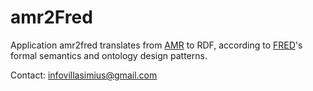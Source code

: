 # amr2Fred

Application amr2fred translates from [AMR]([https://amr.isi.edu/](https://github.com/amrisi/amr-guidelines/blob/master/amr.md)) to RDF, according to [FRED](http://wit.istc.cnr.it/stlab-tools/fred/)'s formal semantics and ontology design patterns.


Contact: infovillasimius@gmail.com
